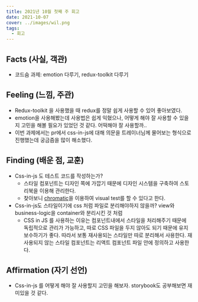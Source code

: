 ```yaml
---
title: 2021년 10월 첫째 주 회고
date: 2021-10-07
cover: ../images/wil.png
tags:
  - 회고
---
```


<!--truncate-->

## Facts (사실, 객관)

- 코드숨 과제: emotion 다루기, redux-toolkit 다루기

## Feeling (느낌, 주관)

- Redux-toolkit 을 사용했을 때 redux를 정말 쉽게 사용할 수 있어 좋아보였다.
- emotion을 사용해봤는데 사용법은 쉽게 익혔으나, 어떻게 해야 잘 사용할 수 있을지 고민을 해볼 필요가 있었던 것 같다. 어떡해야 잘 사용할까..
- 이번 과제에서는 pr에서 css-in-js에 대해 의문을 트레이너님께 물어보는 형식으로 진행했는데 궁금즘을 많이 해소했다.

## Finding (배운 점, 교훈)

- Css-in-js 도 테스트 코드를 작성하는가?
  - 스타일 컴포넌트는 디자인 쪽에 가깝기 때문에 디자인 시스템을 구축하여 스토리북을 이용해 관리한다.
  - 찾아보니 [chromatic](https://www.chromatic.com/)을 이용하여 visual test를 할 수 있다고 한다.
- Css-in-js도 스타일이기에 css 처럼 파일로 분리해야하지 않을까? view와 business-logic을 container와 분리시킨 것 처럼
  - CSS in JS 를 사용하는 이유는 컴포넌트내에서 스타일을 처리해주기 때문에 독립적으로 관리가 가능하고, 따로 CSS 파일을 두지 않아도 되기 때문에 유지보수하기가 좋다. 따라서 보통 재사용되는 스타일만 따로 분리해서 사용한다. 재사용되지 않는 스타일 컴포넌트는 리액트 컴포넌트 파일 안에 정의하고 사용한다.

## Affirmation (자기 선언)

- Css-in-js 를 어떻게 해야 잘 사용할지 고민을 해보자. storybook도 공부해보면 재미있을 것 같다.
